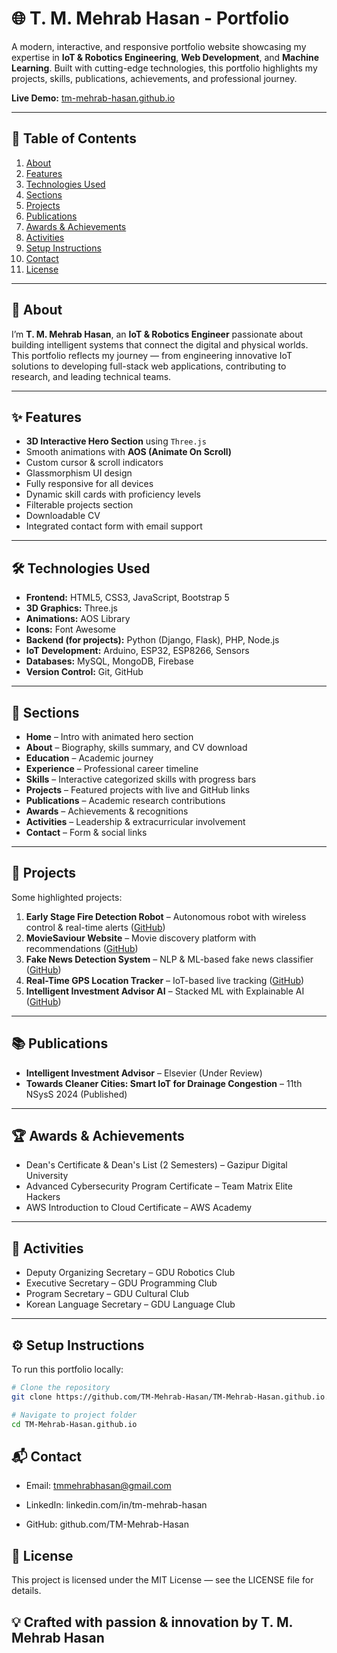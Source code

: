# 🌐 T. M. Mehrab Hasan - Portfolio

A modern, interactive, and responsive portfolio website showcasing my expertise in **IoT & Robotics Engineering**, **Web Development**, and **Machine Learning**. Built with cutting-edge technologies, this portfolio highlights my projects, skills, publications, achievements, and professional journey.

**Live Demo:** [tm-mehrab-hasan.github.io](https://tm-mehrab-hasan.github.io/)

---

## 📑 Table of Contents
1. [About](#about)
2. [Features](#features)
3. [Technologies Used](#technologies-used)
4. [Sections](#sections)
5. [Projects](#projects)
6. [Publications](#publications)
7. [Awards & Achievements](#awards--achievements)
8. [Activities](#activities)
9. [Setup Instructions](#setup-instructions)
10. [Contact](#contact)
11. [License](#license)

---

## 📜 About
I’m **T. M. Mehrab Hasan**, an **IoT & Robotics Engineer** passionate about building intelligent systems that connect the digital and physical worlds.  
This portfolio reflects my journey — from engineering innovative IoT solutions to developing full-stack web applications, contributing to research, and leading technical teams.

---

## ✨ Features
- **3D Interactive Hero Section** using `Three.js`
- Smooth animations with **AOS (Animate On Scroll)**
- Custom cursor & scroll indicators
- Glassmorphism UI design
- Fully responsive for all devices
- Dynamic skill cards with proficiency levels
- Filterable projects section
- Downloadable CV
- Integrated contact form with email support

---

## 🛠 Technologies Used
- **Frontend:** HTML5, CSS3, JavaScript, Bootstrap 5
- **3D Graphics:** Three.js
- **Animations:** AOS Library
- **Icons:** Font Awesome
- **Backend (for projects):** Python (Django, Flask), PHP, Node.js
- **IoT Development:** Arduino, ESP32, ESP8266, Sensors
- **Databases:** MySQL, MongoDB, Firebase
- **Version Control:** Git, GitHub

---

## 📂 Sections
- **Home** – Intro with animated hero section
- **About** – Biography, skills summary, and CV download
- **Education** – Academic journey
- **Experience** – Professional career timeline
- **Skills** – Interactive categorized skills with progress bars
- **Projects** – Featured projects with live and GitHub links
- **Publications** – Academic research contributions
- **Awards** – Achievements & recognitions
- **Activities** – Leadership & extracurricular involvement
- **Contact** – Form & social links

---

## 🚀 Projects
Some highlighted projects:
1. **Early Stage Fire Detection Robot** – Autonomous robot with wireless control & real-time alerts ([GitHub](https://github.com/TM-Mehrab-Hasan/Early-Stage-Fire-Detection-Robot))
2. **MovieSaviour Website** – Movie discovery platform with recommendations ([GitHub](https://github.com/TM-Mehrab-Hasan/MovieSaviour_Website))
3. **Fake News Detection System** – NLP & ML-based fake news classifier ([GitHub](https://github.com/TM-Mehrab-Hasan/Fake-News-Detection))
4. **Real-Time GPS Location Tracker** – IoT-based live tracking ([GitHub](https://github.com/TM-Mehrab-Hasan/Real-Time-Location-Tracker-Using-U-Blox-Neo-6m-GPS-Sensor-with-ESP8266))
5. **Intelligent Investment Advisor AI** – Stacked ML with Explainable AI ([GitHub](https://github.com/TM-Mehrab-Hasan/Investment_Sector_Recommendation))

---

## 📚 Publications
- **Intelligent Investment Advisor** – Elsevier (Under Review)
- **Towards Cleaner Cities: Smart IoT for Drainage Congestion** – 11th NSysS 2024 (Published)

---

## 🏆 Awards & Achievements
- Dean's Certificate & Dean's List (2 Semesters) – Gazipur Digital University
- Advanced Cybersecurity Program Certificate – Team Matrix Elite Hackers
- AWS Introduction to Cloud Certificate – AWS Academy

---

## 👥 Activities
- Deputy Organizing Secretary – GDU Robotics Club
- Executive Secretary – GDU Programming Club
- Program Secretary – GDU Cultural Club
- Korean Language Secretary – GDU Language Club

---

## ⚙️ Setup Instructions
To run this portfolio locally:
```bash
# Clone the repository
git clone https://github.com/TM-Mehrab-Hasan/TM-Mehrab-Hasan.github.io.git

# Navigate to project folder
cd TM-Mehrab-Hasan.github.io
```

## 📬 Contact
- Email: tmmehrabhasan@gmail.com

- LinkedIn: linkedin.com/in/tm-mehrab-hasan

- GitHub: github.com/TM-Mehrab-Hasan

## 📄 License
This project is licensed under the MIT License — see the LICENSE file for details.

## 💡 Crafted with passion & innovation by T. M. Mehrab Hasan
